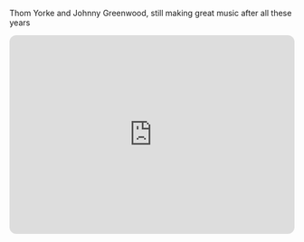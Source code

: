 Thom Yorke and Johnny Greenwood, still making great music after all these years

<iframe style="border-radius:12px" src="https://open.spotify.com/embed/album/6PdPOv5ybKZ9ZuGMk5iGZd?utm_source=generator" width="100%" height="352" frameBorder="0" allowfullscreen="" allow="autoplay; clipboard-write; encrypted-media; fullscreen; picture-in-picture" loading="lazy"></iframe>